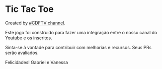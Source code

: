 # Tic Tac Toe

Created by [#CDFTV channel](https://www.youtube.com/codigofontetv).  

Este jogo foi construído para fazer uma integração entre o nosso canal do Youtube e os inscritos.

Sinta-se à vontade para contribuir com melhorias e recursos. Seus PRs serão avaliados.

Felicidades!
Gabriel e Vanessa